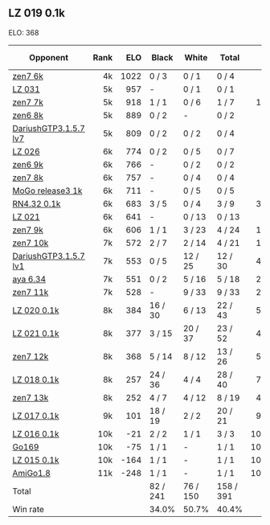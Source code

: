 ## LZ 019 0.1k ##

ELO: 368

Opponent | Rank | ELO | Black | White | Total | Win rate
---------|-----:|----:|-------|-------|-------|-------:
[zen7 6k](zen7%206k.md) | 4k | 1022 | 0 / 3 | 0 / 1 | 0 / 4 | 0.0%
[LZ 031](LZ%20031.md) | 5k | 957 | - | 0 / 1 | 0 / 1 | 0.0%
[zen7 7k](zen7%207k.md) | 5k | 918 | 1 / 1 | 0 / 6 | 1 / 7 | 14.3%
[zen6 8k](zen6%208k.md) | 5k | 889 | 0 / 2 | - | 0 / 2 | 0.0%
[DariushGTP3.1.5.7 lv7](DariushGTP3.1.5.7%20lv7.md) | 5k | 809 | 0 / 2 | 0 / 2 | 0 / 4 | 0.0%
[LZ 026](LZ%20026.md) | 6k | 774 | 0 / 2 | 0 / 5 | 0 / 7 | 0.0%
[zen6 9k](zen6%209k.md) | 6k | 766 | - | 0 / 2 | 0 / 2 | 0.0%
[zen7 8k](zen7%208k.md) | 6k | 757 | - | 0 / 4 | 0 / 4 | 0.0%
[MoGo release3 1k](MoGo%20release3%201k.md) | 6k | 711 | - | 0 / 5 | 0 / 5 | 0.0%
[RN4.32 0.1k](RN4.32%200.1k.md) | 6k | 683 | 3 / 5 | 0 / 4 | 3 / 9 | 33.3%
[LZ 021](LZ%20021.md) | 6k | 641 | - | 0 / 13 | 0 / 13 | 0.0%
[zen7 9k](zen7%209k.md) | 6k | 606 | 1 / 1 | 3 / 23 | 4 / 24 | 16.7%
[zen7 10k](zen7%2010k.md) | 7k | 572 | 2 / 7 | 2 / 14 | 4 / 21 | 19.0%
[DariushGTP3.1.5.7 lv1](DariushGTP3.1.5.7%20lv1.md) | 7k | 553 | 0 / 5 | 12 / 25 | 12 / 30 | 40.0%
[aya 6.34](aya%206.34.md) | 7k | 551 | 0 / 2 | 5 / 16 | 5 / 18 | 27.8%
[zen7 11k](zen7%2011k.md) | 7k | 528 | - | 9 / 33 | 9 / 33 | 27.3%
[LZ 020 0.1k](LZ%20020%200.1k.md) | 8k | 384 | 16 / 30 | 6 / 13 | 22 / 43 | 51.2%
[LZ 021 0.1k](LZ%20021%200.1k.md) | 8k | 377 | 3 / 15 | 20 / 37 | 23 / 52 | 44.2%
[zen7 12k](zen7%2012k.md) | 8k | 368 | 5 / 14 | 8 / 12 | 13 / 26 | 50.0%
[LZ 018 0.1k](LZ%20018%200.1k.md) | 8k | 257 | 24 / 36 | 4 / 4 | 28 / 40 | 70.0%
[zen7 13k](zen7%2013k.md) | 8k | 252 | 4 / 7 | 4 / 12 | 8 / 19 | 42.1%
[LZ 017 0.1k](LZ%20017%200.1k.md) | 9k | 101 | 18 / 19 | 2 / 2 | 20 / 21 | 95.2%
[LZ 016 0.1k](LZ%20016%200.1k.md) | 10k | -21 | 2 / 2 | 1 / 1 | 3 / 3 | 100.0%
[Go169](Go169.md) | 10k | -75 | 1 / 1 | - | 1 / 1 | 100.0%
[LZ 015 0.1k](LZ%20015%200.1k.md) | 10k | -164 | 1 / 1 | - | 1 / 1 | 100.0%
[AmiGo1.8](AmiGo1.8.md) | 11k | -248 | 1 / 1 | - | 1 / 1 | 100.0%
Total | | | 82 / 241 | 76 / 150 | 158 / 391 | 
Win rate| | | 34.0% | 50.7% | 40.4% | 
